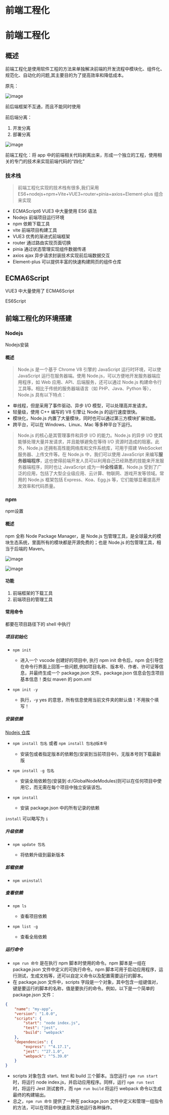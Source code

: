 # 前端工程化

# 前端工程化

## 概述

前端工程化是使用软件工程的方法来单独解决前端的开发流程中模块化、组件化、规范化、自动化的问题,其主要目的为了提高效率和降低成本。

原先：

​![image](assets/image-20240725161735-cq30pau.png)​

前后端框架不互通，而且不能同时使用

前后端分离：

1. 开发分离
2. 部署分离

​![image](assets/image-20240725161534-r0bu8y4.png)​

前端工程化：将 app 中的前端相关代码剥离出来，形成一个独立的工程，使用相关的专门的技术来实现前端代码的“四化”

### 技术栈

> 前端工程化实现的技术栈有很多,我们采用 ES6+nodejs+npm+Vite+VUE3+router+pinia+axios+Element-plus 组合来实现

* ECMAScript6 VUE3 中大量使用 ES6 语法
* Nodejs 前端项目运行环境
* npm 依赖下载工具
* vite 前端项目构建工具
* VUE3 优秀的渐进式前端框架
* router 通过路由实现页面切换
* pinia 通过状态管理实现组件数据传递
* axios ajax 异步请求封装技术实现前后端数据交互
* Element-plus 可以提供丰富的快速构建网页的组件仓库

## ECMA6Script

VUE3 中大量使用了 ECMA6Script

<span data-type="text" id="">ES6Script</span>

## 前端工程化的环境搭建

### Nodejs

<span data-type="text" id="">Nodejs安装</span>

#### 概述

> Node.js 是一个基于 Chrome V8 引擎的 JavaScript 运行时环境，可以使 JavaScript 运行在服务器端。使用 Node.js，可以方便地开发服务器端应用程序，如 Web 应用、API、后端服务，还可以通过 Node.js 构建命令行工具等。相比于传统的服务器端语言（如 PHP、Java、Python 等），Node.js 具有以下特点：

* 单线程，但是采用了事件驱动、异步 I/O 模型，可以处理高并发请求。
* 轻量级，使用 C++ 编写的 V8 引擎让 Node.js 的运行速度很快。
* 模块化，Node.js 内置了大量模块，同时也可以通过第三方模块扩展功能。
* 跨平台，可以在 Windows、Linux、Mac 等多种平台下运行。

> Node.js 的核心是其管理事件和异步 I/O 的能力。Node.js 的异步 I/O 使其能够处理大量并发请求，并且能够避免在等待 I/O 资源时造成的阻塞。此外，Node.js 还拥有高性能网络库和文件系统库，可用于搭建 WebSocket 服务器、上传文件等。在 Node.js 中，我们可以使用 JavaScript 来编写**服务器端程序**，这也使得前端开发人员可以利用自己已经熟悉的技能来开发服务器端程序，同时也让 JavaScript 成为一种**全栈语言**。Node.js 受到了广泛的应用，包括了大型企业级应用、云计算、物联网、游戏开发等领域。常用的 Node.js 框架包括 Express、Koa、Egg.js 等，它们能够显著提高开发效率和代码质量。

### npm

<span data-type="text" id="">npm设置</span>

#### 概述

npm 全称 Node Package Manager，是 Node.js 包管理工具，是全球最大的模块生态系统，里面所有的模块都是开源免费的；也是 Node.js 的包管理工具，相当于后端的 Maven。

​![image](assets/image-20240727103251-ziekyrn.png)​

​![image](assets/image-20240727104019-drk8hdz.png)​

#### 功能

1. 前端框架的下载工具
2. 前端项目的管理工具

#### 常用命令

都要在项目路径下的 shell 中执行

##### 项目初始化

* ​`npm init`​

  * 进入一个 vscode 创建好的项目中, 执行 npm init 命令后，npm 会引导您在命令行界面上回答一些问题,例如项目名称、版本号、作者、许可证等信息，并最终生成一个 package.json 文件。package.json 信息会包含项目基本信息！类似 maven 的 pom.xml
* ​`npm init -y`​

  * 执行，-y yes 的意思，所有信息使用当前文件夹的默认值！不用挨个填写！

##### 安装依赖

[Nodejs 仓库](https://www.npmjs.com)

* ​`npm install 包名`​ 或者 `npm install 包名@版本号`​

  * 安装包或者指定版本的依赖包(安装到当前项目中)，无版本号则下载最新版
* ​`npm install -g 包名`​

  * 安装全局依赖包(安装到 d:/GlobalNodeModules)则可以在任何项目中使用它，而无需在每个项目中独立安装该包。
* ​`npm install`​

  * 安装 package.json 中的所有记录的依赖

​`install`​ 可以略写为 `i`​

##### 升级依赖

* ​`npm update 包名`​

  * 将依赖升级到最新版本

##### 卸载依赖

* ​`npm uninstall`​

##### 查看依赖

* ​`npm ls`​

  * 查看项目依赖
* ​`npm list -g`​

  * 查看全局依赖

##### 运行命令

* ​`npm run 命令` ​是在执行 npm 脚本时使用的命令。npm 脚本是一组在 package.json 文件中定义的可执行命令。npm 脚本可用于启动应用程序，运行测试，生成文档等，还可以自定义命令以及配置需要运行的脚本。
* 在 package.json 文件中，scripts 字段是一个对象，其中包含一组键值对，键是要运行的脚本的名称，值是要执行的命令。例如，以下是一个简单的 package.json 文件：

```json
{
	"name": "my-app",
  	"version": "1.0.0",
    "scripts": {
        "start": "node index.js",
        "test": "jest",
        "build": "webpack"
    },
    "dependencies": {
        "express": "^4.17.1",
        "jest": "^27.1.0",
        "webpack": "^5.39.0"
    }
}
```

* scripts 对象包含 start、test 和 build 三个脚本。当您运行 `npm run start ` ​时，将运行 node index.js，并启动应用程序。同样，运行 `npm run test ` ​时，将运行 Jest 测试套件，而 `npm run build`​ 将运行 webpack 命令以生成最终的构建输出。
* 总之，`npm run 命令` ​提供了一种在 package.json 文件中定义和管理一组指令的方法，可以在项目中快速且灵活地运行各种操作。
